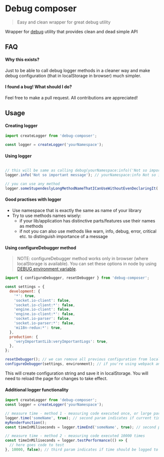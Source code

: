 # Debug composer
> Easy and clean wrapper for great debug utility

Wrapper for [debug](https://github.com/visionmedia/debug) utility that provides clean and dead simple API

## FAQ
#### Why this exists?
Just to be able to call debug logger methods in a cleaner way and make debug configuration (that in localStorage in browser) much simpler.

#### I found a bug! What should I do?
Feel free to make a pull request. All contributions are appreciated! 

## Usage

#### Creating logger
```javascript
import createLogger from 'debug-composer';

const logger = createLogger('yourNamespace');
```

#### Using logger
```javascript

// this will be same as calling debug(yourNamespace:info)('Not so important message')
logger.info('Not so important message'); // yourNamespace:info Not so important message

// you can use any method
logger.someStupendeslyLongMethodNameThatICanUseWithoutEvenDeclaringIt('My message');

```

#### Good practises with logger
* Use namespace that is exactly the same as name of your library
* Try to use methods names wisely:
  * if your lib/application has distinctive parts/features use their names as methods
  * if not you can also use methods like warn, info, debug, error, critical etc. to distinguish importance of a message
  
  
#### Using configureDebugger method
> NOTE: configureDebugger method works only in browser (where localStorage is available). You can set these options in node by using [DEBUG environment variable](https://github.com/visionmedia/debug#environment-variables).
```javascript
import { configureDebugger, resetDebugger } from 'debug-composer';

const settings = {
  development: {
    '*': true,
    'socket.io-client': false,
    'socket.io-client:*': false,
    'engine.io-client': false,
    'engine.io-client:*': false,
    'socket.io-parser': false,
    'socket.io-parser:*': false,
    'mi18n-redux:*': true,
  },
  production: {
    'veryImportantLib:veryImportantLogs': true,
  },
};

resetDebugger(); // we can remove all previous configuration from localStorage
configureDebugger(settings, environment); // if you're using webpack and webpack.DefinePlugin you can make process.env.NODE_ENV available to the browser

```
This will create configuration string and save it in localStorage. You will need to reload the page for changes to take effect.

#### Additional logger functionality
```javascript
import createLogger from 'debug-composer';
const logger = createLogger('yourNamespace');

// measure time - method 1 - measuring code executed once, or large part of the code
logger.time('someName', true); // second param indicates if current time should be logged to console (as yourNamespace:performance). Optional, defaults to false.
myRenderFunction();
const timeInMiliseconds = logger.timeEnd('someName', true); // second param indicates if measured time should be logged to console (as yourNamespace:performance). Optional, defaults to true.

// measure time - method 2 - measuring code executed 10000 times
const timeInMiliseconds = logger.testPerformance(() => {
  // here goes code to test
}, 10000, false); // third param indicates if time should be logged to console (as yourNamespace:performance)
```
